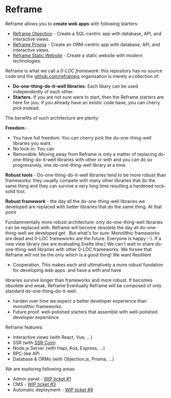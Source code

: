 # Reframe

Reframe allows you to **create web apps** with following starters:
 - [Reframe Objection]() - Create a SQL-centric app with database, API, and interactive views.
 - [Reframe Prisma]() - Create an ORM-centric app with database, API, and interactive views.
 - [Reframe Static Website]() - Create a static website with modern technologies.

Reframe is what we call a *0-LOC framework*:
this repository has no source code
and
the [github.com/reframejs](https://github.com/reframejs) organisation is merely a collection of:
 - **Do-one-thing-do-it-well libraries.**
   Each libary can be used independently of each other.
 - **Starters.**
   If you are not sure were to start, then the Reframe starters are here for you.
   If you already have an existic code base, you can cherry pick instead.

The benefits of such architecture are plenty:

**Freedom** -
 - You have full freedom:
You can cherry pick the do-one-thing-well libraries you want.
 - No lock-in:
   You can
 - Removable: Moving away from Reframe is only a matter of replacing do-one-thing-do-it-well libraries with other or with and you can do so progressively, one do-one-thing-well library at a time.

**Robust tools** -
Do-one-thing-do-it-well libraries tend to be more robust than frameworks:
they usually compete with many other libraries that do the same thing
and they can survive a very long time resulting a hardened rock-solid tool.

**Robust framework** -
the day all the do-one-thing-well libraries we developed are replaced with
better libraries that do the same thing.
At that point

Fundammentally more robust architecture:
only do-one-thing-well libraries can be replaced with.
Reframe will become obsolete the day all do-one-thing-well we developed get .
But what's for sure: Monolithic frameworks are dead and 0-LOC frameworks are the future.
Everyone is happy :-).
If a new view library (we are evaluating Svelte btw.)
We can't wait to share do-one-thing-well libraries with other 0-LOC frameworks.
We forsee that Reframe will not be the only which is a good thing!
We want 
Resillient
 - Cooperation.
This makes each and ultimatively a more robust fundation for developing web apps.
and have a 
with and have 

libraries survive longer than frameworks and more robust.
If becomes obsolete and weak,
Reframe 
Eventually Reframe will be composed of only standard do-one-thing-do-it-well.
- harden 
over time we expect a better developer experience than monolithic frameworks.
- Future proof.
well-polished starters that assemble with well-polished developer experience


Reframe features:
- Interactive views (with React, Vue, ...)
- SSR (with [SSR Coin]())
- Node.js Server (with Hapi, Koa, Express, ...)
- RPC-like API
- Database & ORMs (with Objection.js, Prisma, ...)

We are exploring following areas:
- Admin panel - [WIP ticket #1]()
- CMS - [WIP ticket #3]()
- Automatic deployment - [WIP ticket #9]()

